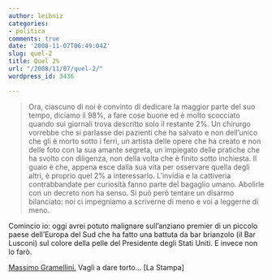 ```yaml
---
author: leibniz
categories:
- politica
comments: true
date: '2008-11-07T06:49:04Z'
slug: quel-2
title: Quel 2%
url: "/2008/11/07/quel-2/"
wordpress_id: 3436

---
```

> Ora, ciascuno di noi è convinto di dedicare la maggior parte del suo tempo, diciamo il 98%, a fare cose buone ed è molto scocciato quando sui giornali trova descritto solo il restante 2%. Un chirurgo vorrebbe che si parlasse dei pazienti che ha salvato e non dell’unico che gli è morto sotto i ferri, un artista delle opere che ha creato e non delle foto con la sua amante segreta, un impiegato delle pratiche che ha svolto con diligenza, non della volta che è finito sotto inchiesta. Il guaio è che, appena esce dalla sua vita per osservare quella degli altri, è proprio quel 2% a interessarlo. L’invidia e la cattiveria contrabbandate per curiosità fanno parte del bagaglio umano. Abolirle con un decreto non ha senso. Si può però tentare un disarmo bilanciato: noi ci impegniamo a scriverne di meno e voi a leggerne di meno.

Comincio io: oggi avrei potuto malignare sull’anziano premier di un piccolo paese dell’Europa del Sud che ha fatto una battuta da bar brianzolo (il Bar Lusconi) sul colore della pelle del Presidente degli Stati Uniti. E invece non lo farò.


[Massimo Gramellini.](http://www.lastampa.it/_web/cmstp/tmplRubriche/editoriali/hrubrica.asp?ID_blog=41) Vagli a dare torto... [La Stampa]
